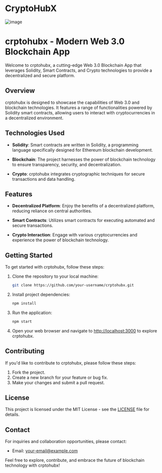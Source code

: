 # CryptoHubX
![image](https://github.com/Shounak2003/CryptoHubX/assets/93007487/288fe283-0bd0-4d39-80bd-b014b3ba2f1d)


# crptohubx - Modern Web 3.0 Blockchain App

Welcome to crptohubx, a cutting-edge Web 3.0 Blockchain App that leverages Solidity, Smart Contracts, and Crypto technologies to provide a decentralized and secure platform.

## Overview

crptohubx is designed to showcase the capabilities of Web 3.0 and blockchain technologies. It features a range of functionalities powered by Solidity smart contracts, allowing users to interact with cryptocurrencies in a decentralized environment.

## Technologies Used

- **Solidity**: Smart contracts are written in Solidity, a programming language specifically designed for Ethereum blockchain development.

- **Blockchain**: The project harnesses the power of blockchain technology to ensure transparency, security, and decentralization.

- **Crypto**: crptohubx integrates cryptographic techniques for secure transactions and data handling.

## Features

- **Decentralized Platform**: Enjoy the benefits of a decentralized platform, reducing reliance on central authorities.

- **Smart Contracts**: Utilizes smart contracts for executing automated and secure transactions.

- **Crypto Interaction**: Engage with various cryptocurrencies and experience the power of blockchain technology.

## Getting Started

To get started with crptohubx, follow these steps:

1. Clone the repository to your local machine:

    ```bash
    git clone https://github.com/your-username/crptohubx.git
    ```

2. Install project dependencies:

    ```bash
    npm install
    ```

3. Run the application:

    ```bash
    npm start
    ```

4. Open your web browser and navigate to [http://localhost:3000](http://localhost:3000) to explore crptohubx.

## Contributing

If you'd like to contribute to crptohubx, please follow these steps:

1. Fork the project.
2. Create a new branch for your feature or bug fix.
3. Make your changes and submit a pull request.

## License

This project is licensed under the MIT License - see the [LICENSE](LICENSE) file for details.

## Contact

For inquiries and collaboration opportunities, please contact:

- Email: your-email@example.com

Feel free to explore, contribute, and embrace the future of blockchain technology with crptohubx!
